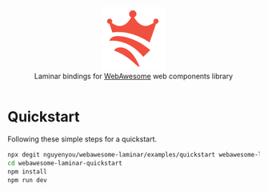 <p align="center">
  <img src="https://raw.githubusercontent.com/nguyenyou/webawesome-laminar/main/.github/assets/logo.png" />
  <br/>
  <span>Laminar bindings for <a href="https://webawesome.com/">WebAwesome</a> web components library</span>
  <br/><br/>
</p>

# Quickstart

Following these simple steps for a quickstart.

```sh
npx degit nguyenyou/webawesome-laminar/examples/quickstart webawesome-laminar-quickstart
cd webawesome-laminar-quickstart
npm install
npm run dev
```